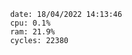 

                date: 18/04/2022 14:13:46
                cpu: 0.1%
                ram: 21.9%
                cycles: 22380

                         